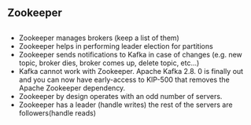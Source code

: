 ## Zookeeper




## 
* Zookeeper manages brokers (keep a list of them)
* Zookeeper helps in performing leader election for partitions
* Zookeeper sends notifications to Kafka in case of changes (e.g. new topic, broker dies, broker comes up, delete topic, etc...) 
* Kafka cannot work with Zookeeper. Apache Kafka 2.8. 0 is finally out and you can now have early-access to KIP-500 that removes the Apache Zookeeper dependency.
* Zookeeper by design operates with an odd number of servers.
* Zookeeper has a leader (handle writes) the rest of the servers are followers(handle reads)
